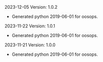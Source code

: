 2023-12-05 Version: 1.0.2
- Generated python 2019-06-01 for oosops.

2023-11-22 Version: 1.0.1
- Generated python 2019-06-01 for oosops.

2023-11-21 Version: 1.0.0
- Generated python 2019-06-01 for oosops.

